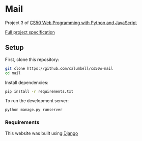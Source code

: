 # Mail

Project 3 of [CS50 Web Programming with Python and JavaScript](https://courses.edx.org/courses/course-v1:HarvardX+CS50W+Web/course/)

[Full project specification](https://cs50.harvard.edu/web/2020/projects/3/mail/)

## Setup
First, clone this repository:

```bash
git clone https://github.com/calumbell/cs50w-mail
cd mail
```

Install dependencies:
```bash
pip install -r requirements.txt
```

To run the development server:
```bash
python manage.py runserver
```

### Requirements

This website was built using [Django](https://github.com/django/django)
